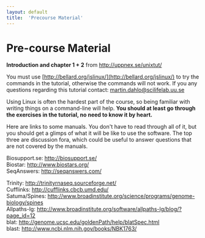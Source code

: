 ```yaml
---
layout: default
title:  'Precourse Material'
---
```


# Pre-course Material

**Introduction and chapter 1 + 2** from http://uppnex.se/unixtut/

You must use [http://bellard.org/jslinux/](http://bellard.org/jslinux/) to try the commands in the tutorial, otherwise the commands will not work. If you any questions regarding this tutorial contact: martin.dahlo@scilifelab.uu.se

Using Linux is often the hardest part of the course, so being familiar with writing things on a command-line will help. **You should at least go through the exercises in the tutorial, no need to know it by heart.**

Here are links to some manuals. You don't have to read through all of it, but you should get a glimps of what it will be like to use the software. The top three are discussion fora, which could be useful to answer questions that are not covered by the manuals.

Biosupport.se: http://biosupport.se/  
Biostar: http://www.biostars.org/  
SeqAnswers: http://seqanswers.com/  

Trinity: http://trinityrnaseq.sourceforge.net/  
Cufflinks: http://cufflinks.cbcb.umd.edu/  
Satuma/Spines: http://www.broadinstitute.org/science/programs/genome-biology/spines  
Allpaths-lg: http://www.broadinstitute.org/software/allpaths-lg/blog/?page_id=12  
blat: http://genome.ucsc.edu/goldenPath/help/blatSpec.html  
blast: http://www.ncbi.nlm.nih.gov/books/NBK1763/  